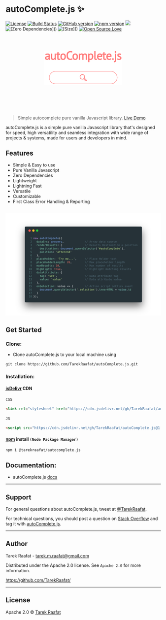 # autoComplete.js :sparkles:

[![License](https://img.shields.io/badge/License-Apache%202.0-blue.svg)](https://opensource.org/licenses/Apache-2.0)
[![Build Status](https://travis-ci.com/TarekRaafat/autoComplete.js.svg?branch=master)](https://travis-ci.com/TarekRaafat/autoComplete.js)
[![GitHub version](https://badge.fury.io/gh/tarekraafat%2FautoComplete.js.svg)](https://badge.fury.io/gh/tarekraafat%2FautoComplete.js)
[![npm version](https://badge.fury.io/js/%40tarekraafat%2Fautocomplete.js.svg)](https://badge.fury.io/js/%40tarekraafat%2Fautocomplete.js)
[![](https://data.jsdelivr.com/v1/package/gh/TarekRaafat/autoComplete.js/badge)](https://www.jsdelivr.com/package/gh/TarekRaafat/autoComplete.js)
![\[Zero Dependencies\]()](https://img.shields.io/badge/Dependencies-0-blue.svg)
![\[Size\]()](https://img.shields.io/badge/Size-4%20KB-green.svg)
[![Open Source Love](https://badges.frapsoft.com/os/v1/open-source.svg?v=103)](https://github.com/TarekRaafat/autoComplete.js)

<br>
<br>
<p align="center">
	<a href="http://www.tarekraafat.com/dev/projects/autoComplete/">
  		<img src="./docs/img/autoComplete.js.svg" alt= "autoComplete.js Design" width="50%">
	</a>
</p>
<br>
<br>
<br>
<br>

> Simple autocomplete pure vanilla Javascript library. <a href="http://www.tarekraafat.com/dev/projects/autoComplete/" target="\_blank">Live Demo</a>

autoComplete.js is a simple pure vanilla Javascript library that's designed for speed, high versatility and seamless integration with wide range of projects & systems, made for users and developers in mind.

## Features

-   Simple & Easy to use
-   Pure Vanilla Javascript
-   Zero Dependencies
-   Lightweight
-   Lightning Fast
-   Versatile
-   Customizable
-   First Class Error Handling & Reporting

## [![autoComplete.js Code Example](./docs/img/autoComplete.init.png "autoComplete.js Code Example")](https://codepen.io/tarekraafat/pen/rQopdW)

## Get Started

### Clone:

-   Clone autoComplete.js to your local machine using

```shell
git clone https://github.com/TarekRaafat/autoComplete.js.git
```

### Installation:

#### <a href="https://www.jsdelivr.com/package/gh/TarekRaafat/autoComplete.js?tab=collection">jsDelivr</a> CDN

`CSS`

```html
<link rel="stylesheet" href="https://cdn.jsdelivr.net/gh/TarekRaafat/autoComplete.js@1.5.0/dist/css/autoComplete.min.css"/>
```

`JS`

```html
<script src="https://cdn.jsdelivr.net/gh/TarekRaafat/autoComplete.js@1.5.0/dist/js/autoComplete.min.js"></script>
```

#### <a href="https://www.npmjs.com/package/@tarekraafat/autocomplete.js">npm</a> install `(Node Package Manager)`

```shell
npm i @tarekraafat/autocomplete.js
```

<!-- * * * -->

## Documentation:

-   autoComplete.js <a href="#">docs</a>

* * *

## Support

For general questions about autoComplete.js, tweet at [@TarekRaafat].

For technical questions, you should post a question on [Stack Overflow] and tag
it with [autoComplete.js][so tag].

<!-- section links -->

[stack overflow]: http://stackoverflow.com/

[@tarekraafat]: https://twitter.com/TarekRaafat

[so tag]: http://stackoverflow.com/questions/tagged/autoComplete.js

* * *

## Author

Tarek Raafat - tarek.m.raafat@gmail.com

Distributed under the Apache 2.0 license. See `Apache 2.0` for more information.

<https://github.com/TarekRaafat/>

* * *

## License

Apache 2.0 © [Tarek Raafat](http://www.tarekraafat.com)
